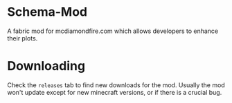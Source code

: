 # Schema-Mod
A fabric mod for mcdiamondfire.com which allows developers to enhance their plots.

# Downloading
Check the `releases` tab to find new downloads for the mod. Usually the mod won't update except for new minecraft versions, or if there is a crucial bug.
